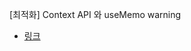 [최적화] Context API 와 useMemo warning

- [링크](https://velog.io/@dom_hxrdy/Context-API-%EC%99%80-useMemo-warning)

